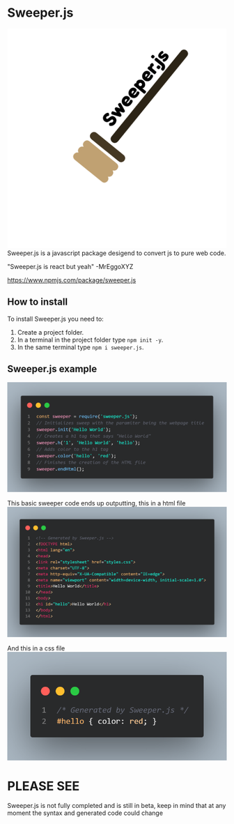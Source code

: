 # Sweeper.js
![Sweeper.js](./.github/logo.png "Sweeper.js")
Sweeper.js is a javascript package desigend to convert js to pure web code.

"Sweeper.js is react but yeah" -MrEggoXYZ

https://www.npmjs.com/package/sweeper.js

## How to install
To install Sweeper.js you need to:

1. Create a project folder.
2. In a terminal in the project folder type `npm init -y`.
3. In the same terminal type `npm i sweeper.js`.

## Sweeper.js example
![Sweeper.js](./.github/codesnap/1.png "Sweeper.js")

This basic sweeper code ends up outputting, this in a html file
![Sweeper.js](./.github/codesnap/2.png "Sweeper.js")

And this in a css file
![Sweeper.js](./.github/codesnap/3.png "Sweeper.js")

# PLEASE SEE
Sweeper.js is not fully completed and is still in beta, keep in mind that at any moment the syntax and generated code could change
